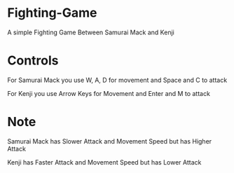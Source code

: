 # Fighting-Game
A simple Fighting Game Between Samurai Mack and Kenji

# Controls
For Samurai Mack you use W, A, D for movement and Space and C to attack

For Kenji you use Arrow Keys for Movement and Enter and M to attack

# Note
Samurai Mack has Slower Attack and Movement Speed but has Higher Attack

Kenji has Faster Attack and Movement Speed but has Lower Attack

